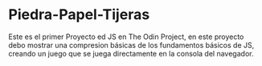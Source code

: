 # Piedra-Papel-Tijeras
Este es el primer Proyecto ed JS en The Odin Project, en este proyecto debo mostrar una compresion básicas de los fundamentos básicos de JS, creando un juego que se juega directamente en la consola del navegador.